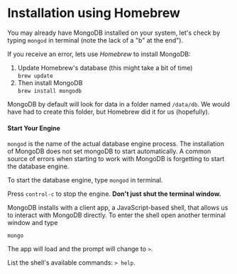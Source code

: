 # Installation using Homebrew

You may already have MongoDB installed on your system, let's check by typing `mongod` in terminal (note the lack of a "b" at the end").

If you receive an error, lets use _Homebrew_ to install MongoDB:

1. Update Homebrew's database (this might take a bit of time)  
   `brew update`
2. Then install MongoDB  
 `brew install mongodb`

MongoDB by default will look for data in a folder named `/data/db`. We would have had to create this folder, but Homebrew did it for us (hopefully).

#### Start Your Engine

`mongod` is the name of the actual database engine process. The installation of MongoDB does not set mongoDB to start automatically. A common source of errors when starting to work with MongoDB is forgetting to start the database engine.

To start the database engine, type `mongod` in terminal.

Press `control-c` to stop the engine. **Don't just shut the terminal window.**

MongoDB installs with a client app, a JavaScript-based shell, that allows us to interact with MongoDB directly. To enter the shell open another terminal window and type

 `mongo`

The app will load and the prompt will change to `>`.

List the shell's available commands: `> help`.

